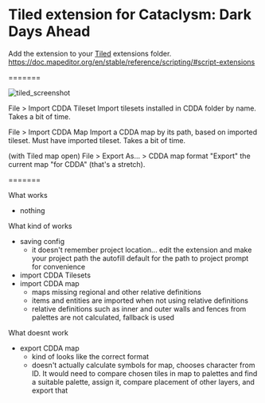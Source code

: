 # Tiled extension for Cataclysm: Dark Days Ahead

Add the extension to your [Tiled](https://www.mapeditor.org/) extensions folder.
<https://doc.mapeditor.org/en/stable/reference/scripting/#script-extensions>

=======

![tiled_screenshot](https://user-images.githubusercontent.com/30750303/199577624-fcc35ebf-7ec3-4617-9c5e-3c670f156607.png)

File > Import CDDA Tileset
Import tilesets installed in CDDA folder by name. Takes a bit of time.

File > Import CDDA Map
Import a CDDA map by its path, based on imported tileset. Must have imported tileset. Takes a bit of time.

(with Tiled map open) File > Export As... > CDDA map format
"Export" the current map "for CDDA" (that's a stretch).

=======

What works

- nothing

What kind of works

- saving config
  - it doesn't remember project location... edit the extension and make your project path the autofill default for the path to project prompt for convenience
- import CDDA Tilesets
- import CDDA map
  - maps missing regional and other relative definitions
  - items and entities are imported when not using relative definitions
  - relative definitions such as inner and outer walls and fences from palettes are not calculated, fallback is used

What doesnt work

- export CDDA map
  - kind of looks like the correct format
  - doesn't actually calculate symbols for map, chooses character from ID. It would need to compare chosen tiles in map to palettes and find a suitable palette, assign it, compare placement of other layers, and export that
